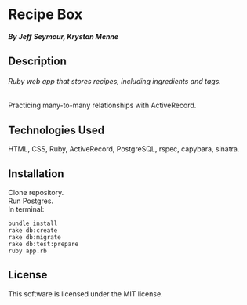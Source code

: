 # Recipe Box
##### By Jeff Seymour, Krystan Menne

## Description
###### Ruby web app that stores recipes, including ingredients and tags.
Practicing many-to-many relationships with ActiveRecord.

## Technologies Used
HTML, CSS, Ruby, ActiveRecord, PostgreSQL, rspec, capybara, sinatra.

## Installation
Clone repository.  
Run Postgres.  
In terminal:

```
bundle install  
rake db:create
rake db:migrate  
rake db:test:prepare
ruby app.rb
```

## License
This software is licensed under the MIT license.
